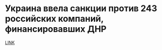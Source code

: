 # Украина ввела санкции против 243 российских компаний, финансировавших ДНР



[LINK](https://varlamov.ru/1859848.html)